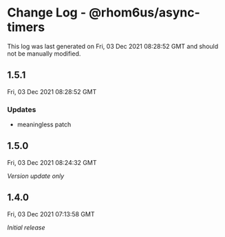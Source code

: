 # Change Log - @rhom6us/async-timers

This log was last generated on Fri, 03 Dec 2021 08:28:52 GMT and should not be manually modified.

## 1.5.1
Fri, 03 Dec 2021 08:28:52 GMT

### Updates

- meaningless patch

## 1.5.0
Fri, 03 Dec 2021 08:24:32 GMT

_Version update only_

## 1.4.0
Fri, 03 Dec 2021 07:13:58 GMT

_Initial release_

